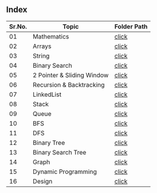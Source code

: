 ## Index

Sr.No. |Topic | Folder Path
------------- | ------------- | -------------
01 | Mathematics | [click](./Mathematics/README.md)
02 | Arrays  | [click](./Arrays/README.md)
03 | String  | [click](./String/README.md)
04 | Binary Search | [click](./BinarySearch/README.md)
05 | 2 Pointer & Sliding Window  | [click](./TwoPointer%26SlidingWindow/README.md)
06 | Recursion & Backtracking | [click](./Recursion%26BackTracking/README.md)
07 | LinkedList  | [click](./LinkedList/README.md)
08 | Stack  | [click](./Stack/README.md)
09 | Queue  | [click](./Queue/README.md)
10 | BFS | [click](./BFS/README.md)
11 | DFS | [click](./DFS/README.md)
12 | Binary Tree  | [click](./BinaryTree/README.md)
13 | Binary Search Tree | [click](./BinarySearchTree/README.md)
14 | Graph | [click](./Graph/README.md)
15 | Dynamic Programming | [click](./DynamicProgramming/README.md)
16 | Design | [click](./Design/README.md)


